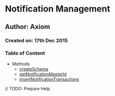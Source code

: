 # Notification Management
## Author: Axiom
### Created on: 17th Dec 2015
### Table of Content
- Methods
  - [createSchema](#create-schema)
  - [getNotificationMasterId](#get-notification-master-id)
  - [insertNotificationTransactions](#insert-notification-transactions)

// TODO: Prepare Help

